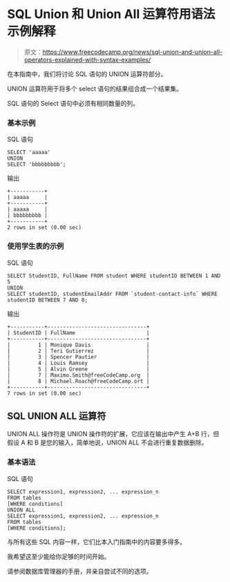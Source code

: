 # SQL Union 和 Union All 运算符用语法示例解释

> 原文：<https://www.freecodecamp.org/news/sql-union-and-union-all-operators-explained-with-syntax-examples/>

在本指南中，我们将讨论 SQL 语句的 UNION 运算符部分。

UNION 运算符用于将多个 select 语句的结果组合成一个结果集。

SQL 语句的 Select 语句中必须有相同数量的列。

### 基本示例

SQL 语句

```
SELECT 'aaaaa'
UNION
SELECT 'bbbbbbbbb'; 
```

输出

```
+-----------+
| aaaaa     |
+-----------+
| aaaaa     |
| bbbbbbbbb |
+-----------+
2 rows in set (0.00 sec) 
```

### 使用学生表的示例

SQL 语句

```
SELECT StudentID, FullName FROM student WHERE studentID BETWEEN 1 AND 5
UNION
SELECT studentID, studentEmailAddr FROM `student-contact-info` WHERE studentID BETWEEN 7 AND 8; 
```

输出

```
+-----------+--------------------------------+
| StudentID | FullName                       |
+-----------+--------------------------------+
|         1 | Monique Davis                  |
|         2 | Teri Gutierrez                 |
|         3 | Spencer Pautier                |
|         4 | Louis Ramsey                   |
|         5 | Alvin Greene                   |
|         7 | Maximo.Smith@freeCodeCamp.org  |
|         8 | Michael.Roach@freeCodeCamp.ort |
+-----------+--------------------------------+
7 rows in set (0.00 sec) 
```

## SQL UNION ALL 运算符

UNION ALL 操作符是 UNION 操作符的扩展，它应该在输出中产生 A+B 行，但假设 A 和 B 是您的输入，简单地说，UNION ALL 不会进行重复数据删除。

### 基本语法

SQL 语句

```
SELECT expression1, expression2, ... expression_n
FROM tables
[WHERE conditions]
UNION ALL
SELECT expression1, expression2, ... expression_n
FROM tables
[WHERE conditions]; 
```

与所有这些 SQL 内容一样，它们比本入门指南中的内容要多得多。

我希望这至少能给你足够的时间开始。

请参阅数据库管理器的手册，并亲自尝试不同的选项。